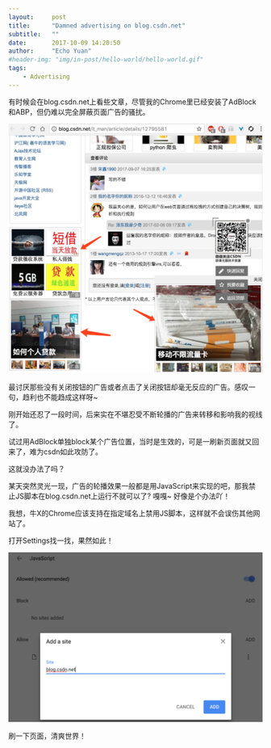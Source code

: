 ```yaml
---
layout:     post
title:      "Damned advertising on blog.csdn.net"
subtitle:   ""
date:       2017-10-09 14:20:50
author:     "Echo Yuan"
#header-img: "img/in-post/hello-world/hello-world.gif"
tags:
    - Advertising
---
```

有时候会在blog.csdn.net上看些文章，尽管我的Chrome里已经安装了AdBlock和ABP，但仍难以完全屏蔽页面广告的骚扰。

![damned-advertising](/img/in-post/damned-advertising-on-blog-dot-csdn-dot-net/damned-advertising.png)

最讨厌那些没有关闭按钮的广告或者点击了关闭按钮却毫无反应的广告。感叹一句，趋利也不能趋成这样呀~

刚开始还忍了一段时间，后来实在不堪忍受不断轮播的广告来转移和影响我的视线了。

试过用AdBlock单独block某个广告位置，当时是生效的，可是一刷新页面就又回来了，难为csdn如此攻防了。

这就没办法了吗？

某天突然灵光一现，广告的轮播效果一般都是用JavaScript来实现的吧，那我禁止JS脚本在blog.csdn.net上运行不就可以了? 嘎嘎~  好像是个办法吖！

我想，牛X的Chrome应该支持在指定域名上禁用JS脚本，这样就不会误伤其他网站了。

打开Settings找一找，果然如此！

![damned-advertising](/img/in-post/damned-advertising-on-blog-dot-csdn-dot-net/block-javascript-on-a-site.png)

刷一下页面，清爽世界！



